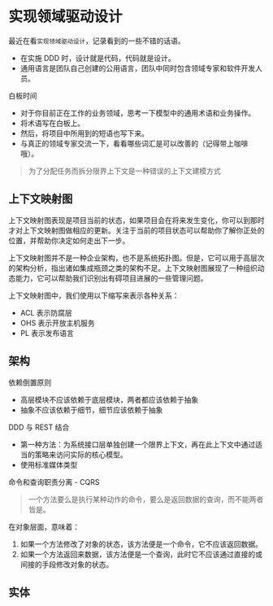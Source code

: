 # 实现领域驱动设计

最近在看`实现领域驱动设计`，记录看到的一些不错的话语。

- 在实施 DDD 时，设计就是代码，代码就是设计。
- 通用语言是团队自己创建的公用语言，团队中同时包含领域专家和软件开发人员。

白板时间

- 对于你目前正在工作的业务领域，思考一下模型中的通用术语和业务操作。
- 将术语写在白板上。
- 然后，将项目中所用到的短语也写下来。
- 与真正的领域专家交流一下，看看哪些词汇是可以改善的（记得带上咖啡哦）。

> 为了分配任务而拆分限界上下文是一种错误的上下文建模方式

## 上下文映射图

上下文映射图表现是项目当前的状态，如果项目会在将来发生变化，你可以到那时才对上下文映射图做相应的更新。关注于当前的项目状态可以帮助你了解你正处的位置，并帮助你决定如何走出下一步。

上下文映射图并不是一种企业架构，也不是系统拓扑图。但是，它可以用于高层次的架构分析，指出诸如集成瓶颈之类的架构不足。上下文映射图展现了一种组织动态能力，它可以帮助我们识别出有碍项目进展的一些管理问题。

上下文映射图中，我们使用以下缩写来表示各种关系：

- ACL 表示防腐层
- OHS 表示开放主机服务
- PL 表示发布语言

## 架构

依赖倒置原则

- 高层模块不应该依赖于底层模块，两者都应该依赖于抽象
- 抽象不应该依赖于细节，细节应该依赖于抽象

DDD 与 REST 结合

- 第一种方法：为系统接口层单独创建一个限界上下文，再在此上下文中通过适当的策略来访问实际的核心模型。
- 使用标准媒体类型

命令和查询职责分离 - CQRS

> 一个方法要么是执行某种动作的命令，要么是返回数据的查询，而不能两者皆是。

在对象层面，意味着：

1. 如果一个方法修改了对象的状态，该方法便是一个命令，它不应该返回数据。
2. 如果一个方法返回来数据，该方法便是一个查询，此时它不应该通过直接的或间接的手段修改对象的状态。

## 实体
